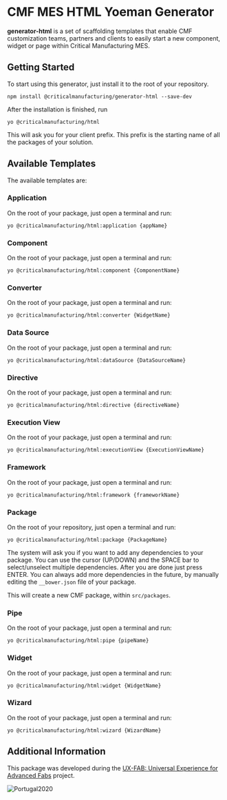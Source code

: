 CMF MES HTML Yoeman Generator
========= 

**generator-html** is a set of scaffolding templates that enable CMF customization teams, partners and clients to easily start a new component, widget or page within Critical Manufacturing MES.

## Getting Started

To start using this generator, just install it to the root of your repository.

```
npm install @criticalmanufacturing/generator-html --save-dev
```

After the installation is finished, run

```
yo @criticalmanufacturing/html
```

This will ask you for your client prefix. This prefix is the starting name of all the packages of your solution.

## Available Templates

The available templates are:

### Application

On the root of your package, just open a terminal and run:

```
yo @criticalmanufacturing/html:application {appName}
```

### Component

On the root of your package, just open a terminal and run:

```
yo @criticalmanufacturing/html:component {ComponentName}
```

### Converter

On the root of your package, just open a terminal and run:

```
yo @criticalmanufacturing/html:converter {WidgetName}
```

### Data Source

On the root of your package, just open a terminal and run:

```
yo @criticalmanufacturing/html:dataSource {DataSourceName}
```

### Directive

On the root of your package, just open a terminal and run:

```
yo @criticalmanufacturing/html:directive {directiveName}
```

### Execution View

On the root of your package, just open a terminal and run:

```
yo @criticalmanufacturing/html:executionView {ExecutionViewName}
```

### Framework

On the root of your package, just open a terminal and run:

```
yo @criticalmanufacturing/html:framework {frameworkName}
```

### Package

On the root of your repository, just open a terminal and run:

```
yo @criticalmanufacturing/html:package {PackageName}
```

The system will ask you if you want to add any dependencies to your package. You can use the cursor (UP/DOWN) and the SPACE bar to select/unselect multiple dependencies. After you are done just press ENTER. You can always add more dependencies in the future, by manually editing the ```__bower.json``` file of your package.

This will create a new CMF package, within ```src/packages```.

### Pipe

On the root of your package, just open a terminal and run:

```
yo @criticalmanufacturing/html:pipe {pipeName}
```

### Widget

On the root of your package, just open a terminal and run:

```
yo @criticalmanufacturing/html:widget {WidgetName}
```

### Wizard

On the root of your package, just open a terminal and run:

```
yo @criticalmanufacturing/html:wizard {WizardName}
```

## Additional Information

This package was developed during the [UX-FAB: Universal Experience for Advanced Fabs](http://www.criticalmanufacturing.com/en/r-d/ux-fab) project.

![Portugal2020](http://www.criticalmanufacturing.com/uploads/richtext/images/2017030610420258bd3cfa033c0.png)